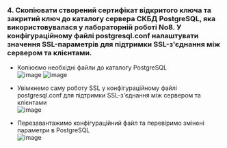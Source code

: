 ### 4. Скопіювати створений сертифікат відкритого ключа та закритий ключ до каталогу сервера СКБД PostgreSQL, яка використовувалася у лабораторній роботі No8. У конфігураційному файлі postgresql.conf налаштувати значення SSL-параметрів для підтримки SSL-з'єднання між сервером та клієнтами.

- Копіюємо необхідні файли до каталогу PostgreSQL</br>
![image](https://github.com/oleksandrblazhko/ai-192-amikishyiev/assets/123385187/44a93de2-7c45-4aac-90a6-169b9b56f85a)
![image](https://github.com/oleksandrblazhko/ai-192-amikishyiev/assets/123385187/9877698c-8405-4e57-9558-fa68954b1013)

- Увімкнемо саму роботу SSL у конфігураційному файлі postgresql.conf для підтримки SSL-з'єднання між сервером та клієнтами</br>
![image](https://github.com/oleksandrblazhko/ai-192-amikishyiev/assets/123385187/8b55002f-b425-451c-b99f-6dd44ce09046)


- Перезавантажимо конфігураційний файл та перевіримо змінені параметри в PostgreSQL</br>
![image](https://github.com/oleksandrblazhko/ai-192-amikishyiev/assets/123385187/c17f2cfa-12e3-4076-a1ef-6175ea549154)
